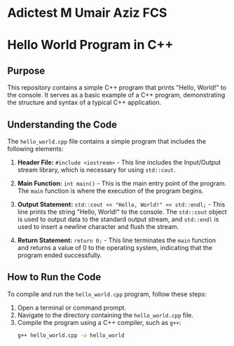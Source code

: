 # Adictest M Umair Aziz FCS
# Hello World Program in C++

## Purpose
This repository contains a simple C++ program that prints "Hello, World!" to the console. It serves as a basic example of a C++ program, demonstrating the structure and syntax of a typical C++ application.

## Understanding the Code
The `hello_world.cpp` file contains a simple program that includes the following elements:

1. **Header File:** `#include <iostream>` - This line includes the Input/Output stream library, which is necessary for using `std::cout`.

2. **Main Function:** `int main()` - This is the main entry point of the program. The `main` function is where the execution of the program begins.

3. **Output Statement:** `std::cout << "Hello, World!" << std::endl;` - This line prints the string "Hello, World!" to the console. The `std::cout` object is used to output data to the standard output stream, and `std::endl` is used to insert a newline character and flush the stream.

4. **Return Statement:** `return 0;` - This line terminates the `main` function and returns a value of 0 to the operating system, indicating that the program ended successfully.

## How to Run the Code
To compile and run the `hello_world.cpp` program, follow these steps:

1. Open a terminal or command prompt.
2. Navigate to the directory containing the `hello_world.cpp` file.
3. Compile the program using a C++ compiler, such as `g++`:
   ```bash
   g++ hello_world.cpp -o hello_world
